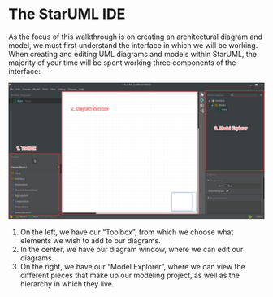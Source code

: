 # The StarUML IDE

As the focus of this walkthrough is on creating an architectural diagram and model, we must first understand the interface in which we will be working. When creating and editing UML diagrams and models within StarUML, the majority of your time will be spent working three components of the interface:

 ![](/assets/StarUML-IDE.png)

1. On the left, we have our “Toolbox”, from which we choose what elements we wish to add to our diagrams. 
2. In the center, we have our diagram window, where we can edit our diagrams. 
3. On the right, we have our “Model Explorer”, where we can view the different pieces that make up our modeling project, as well as the hierarchy in which they live. 



